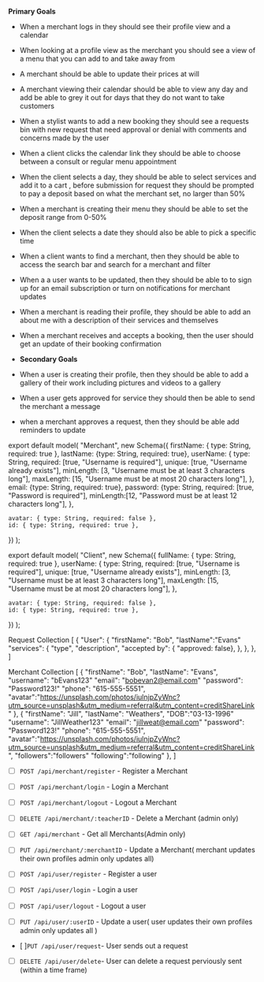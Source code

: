 **Primary Goals**

- When a merchant logs in they should see their profile view and a calendar
- When looking at a profile view as the merchant you should see a view of a menu that you can add to and take away from
- A merchant should be able to update their prices at will
- A merchant viewing their calendar should be able to view any day and add be able to grey it out for days that they do not want to take customers
- When a stylist wants to add a new booking they should see a requests bin with new request that need approval or denial with comments and concerns made by the user
- When a client clicks the calendar link they should be able to choose between a consult or regular menu appointment
- When the client selects a day, they should be able to select services and add it to a cart , before submission for request they should be prompted to pay a deposit based on what the merchant set, no larger than 50%
- When a merchant is creating their menu they should be able to set the deposit range from 0-50%
- When the client selects a date they should also be able to pick a specific time
- When a client wants to find a merchant, then they should be able to access the search bar and search for a merchant and filter
- When a a user wants to be updated, then they should be able to to sign up for an email subscription or turn on notifications for merchant updates
- When a merchant is reading their profile, they should be able to add an about me with a description of their services and themselves
- When a merchant receives and accepts a booking, then the user should get an update of their booking confirmation
- **Secondary Goals**

- When a user is creating their profile, then they should be able to add a gallery of their work including pictures and videos to a gallery
- When a user gets approved for service they should then be able to send the merchant a message
- when a merchant approves a request, then they should be able add reminders to update

export default model(
"Merchant",
new Schema({
firstName: { type: String, required: true },
lastName: {type: String, required: true},
userName: {
type: String,
required: [true, "Username is required"],
unique: [true, "Username already exists"],
minLength: [3, "Username must be at least 3 characters long"],
maxLength: [15, "Username must be at most 20 characters long"],
},
email: {type: String, required: true},
password: {type: String, required: [true, "Password is required"],
minLength:[12, "Password must be at least 12 characters long"],
},

    avatar: { type: String, required: false },
    id: { type: String, required: true },

})
);

export default model(
"Client",
new Schema({
fullName: { type: String, required: true },
userName: {
type: String,
required: [true, "Username is required"],
unique: [true, "Username already exists"],
minLength: [3, "Username must be at least 3 characters long"],
maxLength: [15, "Username must be at most 20 characters long"],
},

    avatar: { type: String, required: false },
    id: { type: String, required: true },

})
);

Request Collection
[
{
"User": {
"firstName": "Bob",
"lastName":"Evans"
"services": { "type",
"description",
"accepted by": {
"approved: false},
},
},
},
]

Merchant Collection
[
{
"firstName": "Bob",
"lastName": "Evans",
"username": "bEvans123"
"email": "bobevan2@email.com"
"password": "Password123!"
"phone": "615-555-5551",
"avatar":"https://unsplash.com/photos/iulnjpZyWnc?utm_source=unsplash&utm_medium=referral&utm_content=creditShareLink"
},
{
"firstName": "Jill",
"lastName": "Weathers",
"DOB":"03-13-1996"
"username": "JillWeather123"
"email": "jillweat@email.com"
"password": "Password123!"
"phone": "615-555-5551",
"avatar":"https://unsplash.com/photos/iulnjpZyWnc?utm_source=unsplash&utm_medium=referral&utm_content=creditShareLink",
"followers":"followers"
"following":"following"
},
]

- [ ] `POST /api/merchant/register` - Register a Merchant
- [ ] `POST /api/merchant/login` - Login a Merchant
- [ ] `POST /api/merchant/logout` - Logout a Merchant
- [ ] `DELETE /api/merchant/:teacherID` - Delete a Merchant (admin only)
- [ ] `GET /api/merchant` - Get all Merchants(Admin only)
- [ ] `PUT /api/merchant/:merchantID` - Update a Merchant( merchant updates their own profiles admin only updates all)

- [ ] `POST /api/user/register` - Register a user
- [ ] `POST /api/user/login` - Login a user
- [ ] `POST /api/user/logout` - Logout a user
- [ ] `PUT /api/user/:userID` - Update a user( user updates their own profiles admin only updates all )
- [ ]`PUT /api/user/request`- User sends out a request
- [ ] `DELETE /api/user/delete`- User can delete a request perviously sent (within a time frame)
